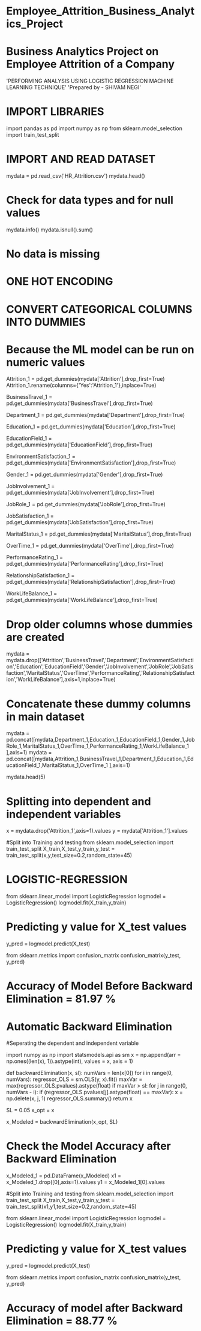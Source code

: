 # Employee_Attrition_Business_Analytics_Project
# Business Analytics Project on Employee Attrition of a Company

'PERFORMING ANALYSIS USING LOGISTIC REGRESSION MACHINE LEARNING TECHNIQUE'
'Prepared by - SHIVAM NEGI'

# IMPORT LIBRARIES
import pandas as pd
import numpy as np
from sklearn.model_selection import train_test_split

# IMPORT AND READ DATASET
mydata = pd.read_csv('HR_Attrition.csv')
mydata.head()

# Check for data types and for null values
mydata.info()
mydata.isnull().sum()
# No data is missing

# ONE HOT ENCODING
# CONVERT CATEGORICAL COLUMNS INTO DUMMIES
# Because the ML model can be run on numeric values 

Attrition_1 = pd.get_dummies(mydata['Attrition'],drop_first=True)
Attrition_1.rename(columns={'Yes':'Attrition_1'},inplace=True)

BusinessTravel_1 = pd.get_dummies(mydata['BusinessTravel'],drop_first=True)

Department_1 = pd.get_dummies(mydata['Department'],drop_first=True)

Education_1 = pd.get_dummies(mydata['Education'],drop_first=True)

EducationField_1 = pd.get_dummies(mydata['EducationField'],drop_first=True)

EnvironmentSatisfaction_1 = pd.get_dummies(mydata['EnvironmentSatisfaction'],drop_first=True)

Gender_1 = pd.get_dummies(mydata['Gender'],drop_first=True)

JobInvolvement_1 = pd.get_dummies(mydata['JobInvolvement'],drop_first=True)

JobRole_1 = pd.get_dummies(mydata['JobRole'],drop_first=True)

JobSatisfaction_1 = pd.get_dummies(mydata['JobSatisfaction'],drop_first=True)

MaritalStatus_1 = pd.get_dummies(mydata['MaritalStatus'],drop_first=True)

OverTime_1 = pd.get_dummies(mydata['OverTime'],drop_first=True)

PerformanceRating_1 = pd.get_dummies(mydata['PerformanceRating'],drop_first=True)

RelationshipSatisfaction_1 = pd.get_dummies(mydata['RelationshipSatisfaction'],drop_first=True)

WorkLifeBalance_1 = pd.get_dummies(mydata['WorkLifeBalance'],drop_first=True)

# Drop older columns whose dummies are created
mydata = mydata.drop(['Attrition','BusinessTravel','Department','EnvironmentSatisfaction','Education','EducationField','Gender','JobInvolvement','JobRole','JobSatisfaction','MaritalStatus','OverTime','PerformanceRating','RelationshipSatisfaction','WorkLifeBalance'],axis=1,inplace=True)
# Concatenate these dummy columns in main dataset
mydata = pd.concat([mydata,Department_1,Education_1,EducationField_1,Gender_1,JobRole_1,MaritalStatus_1,OverTime_1,PerformanceRating_1,WorkLifeBalance_1 ],axis=1)
mydata = pd.concat([mydata,Attrition_1,BusinessTravel_1,Department_1,Education_1,EducationField_1,MaritalStatus_1,OverTime_1 ],axis=1)

mydata.head(5)
# Splitting into dependent and independent variables
x = mydata.drop('Attrition_1',axis=1).values
y = mydata['Attrition_1'].values

#Split into Training and testing
from sklearn.model_selection import train_test_split
X_train,X_test,y_train,y_test = train_test_split(x,y,test_size=0.2,random_state=45)

# LOGISTIC-REGRESSION
from sklearn.linear_model import LogisticRegression
logmodel = LogisticRegression()
logmodel.fit(X_train,y_train)

# Predicting y value for X_test values
y_pred = logmodel.predict(X_test)

from sklearn.metrics import confusion_matrix
confusion_matrix(y_test, y_pred)

# Accuracy of Model Before Backward Elimination = 81.97 %
 
# Automatic Backward Elimination

#Seperating the dependent and independent variable

import numpy as np
import statsmodels.api as sm
x = np.append(arr = np.ones((len(x), 1)).astype(int), values = x, axis = 1)

def backwardElimination(x, sl):
    numVars = len(x[0])
    for i in range(0, numVars):
        regressor_OLS = sm.OLS(y, x).fit()
        maxVar = max(regressor_OLS.pvalues).astype(float)
        if maxVar > sl:
            for j in range(0, numVars - i):
                if (regressor_OLS.pvalues[j].astype(float) == maxVar):
                    x = np.delete(x, j, 1)
    regressor_OLS.summary()
    return x

SL = 0.05
x_opt = x

x_Modeled = backwardElimination(x_opt, SL)

# Check the Model Accuracy after Backward Elimination
x_Modeled_1 = pd.DataFrame(x_Modeled)
x1 = x_Modeled_1.drop([0],axis=1).values
y1 = x_Modeled_1[0].values

#Split into Training and testing
from sklearn.model_selection import train_test_split
X_train,X_test,y_train,y_test = train_test_split(x1,y1,test_size=0.2,random_state=45)


from sklearn.linear_model import LogisticRegression
logmodel = LogisticRegression()
logmodel.fit(X_train,y_train)

# Predicting y value for X_test values
y_pred = logmodel.predict(X_test)

from sklearn.metrics import confusion_matrix
confusion_matrix(y_test, y_pred)

# Accuracy of model after Backward Elimination = 88.77 % 

